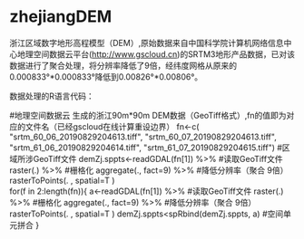 # zhejiangDEM
浙江区域数字地形高程模型（DEM）,原始数据来自中国科学院计算机网络信息中心地理空间数据云平台(http://www.gscloud.cn)的SRTM3地形产品数据，已对该数据进行了聚合处理，将分辨率降低了9倍，经纬度网格从原来的0.000833°*0.000833°降低到0.00826°*0.00806°。

数据处理的R语言代码：

#地理空间数据云 生成的浙江90m*90m DEM数据（GeoTiff格式）,fn的值即为对应的文件名（已经gscloud在线计算重设边界）
fn<-c( "srtm_60_06_20190829204613.tiff", "srtm_60_07_20190829204613.tiff", "srtm_61_06_20190829204614.tiff", "srtm_61_07_20190829204615.tiff") #区域所涉GeoTiff文件
demZj.sppts<-readGDAL(fn[1]) %>%  #读取GeoTiff文件
      raster(.) %>%  #栅格化
      aggregate(., fact=9) %>%  #降低分辨率（聚合 9倍）
      rasterToPoints(. , spatial=T )  
for(f in 2:length(fn)){
   a<-readGDAL(fn[1]) %>%  #读取GeoTiff文件
      raster(.) %>%  #栅格化
      aggregate(., fact=9) %>%  #降低分辨率（聚合 9倍）
      rasterToPoints(. , spatial=T ) 
   demZj.sppts<spRbind(demZj.sppts, a)  #空间单元拼合
}
